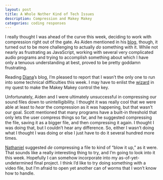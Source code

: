 ```yaml
---
layout: post
title: A Whole Nother Kind of Tech Issues
description: Compression and Makey Makey
categories: coding responses 
---
```

I really thought I was ahead of the curve this week, deciding to work with compression right out of the gate. As Aiden mentioned in his [blog](adenj86.github.io), though, it turned out to be more challenging to actually *do* something with it. While not nearly as frustrating as JavaScript, working with several very complicated audio programs and trying to accomplish something about which I have only a tenuous understanding at best, proved to be pretty goddamn frustrating.

Reading [Diana](dianarosenberger.github.io)’s blog, I’m pleased to report that I wasn’t the only one to run into some technical difficulties this week. I may have to enlist the [wizard](davidlnowak.github.io/) in my quest to make the Makey Makey control the <alt> key.

Unfortunately, Aiden and I were ultimately unsuccessful in compressing our sound files down to unintelligibility. I thought it was really cool that we were able at least to *hear* the compression as it was happening, but that wasn’t our goal. Scott mentioned that many programs have a built-in threshold that only lets the user compress things so far, and he suggested compressing the file, saving it as a bigger file, and then compressing it again. I thought I was doing that, but I couldn’t hear any difference. So, either I wasn’t doing what I thought I was doing or else I just have to do it several hundred more times.

[Nathaniel](nattybee.github.io/) suggested *de* compressing a file to kind of “blow it up,” as it were. That sounds like a really interesting thing to try, and I’m going to look into it this week. Hopefully I can somehow incorporate into my as-of-yet-undetermined final project. I think I’d like to try doing something with a video file, but I’m afraid to open yet another can of worms that I won’t know how to handle.
